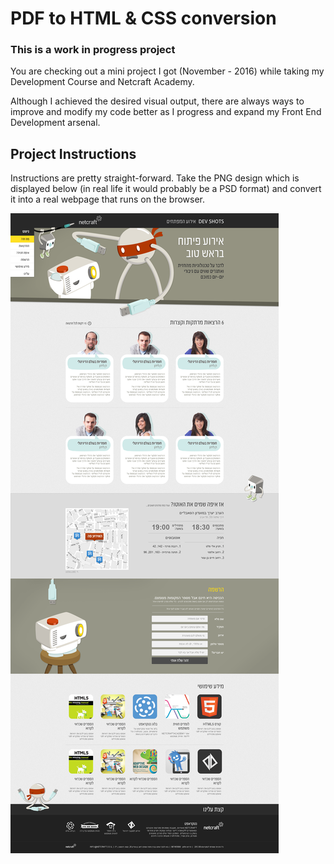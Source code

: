 # PDF to HTML & CSS conversion
### This is a work in progress project

You are checking out a mini project I got (November - 2016) while taking my Development Course and Netcraft Academy.

Although I achieved the desired visual output, there are always ways to improve and modify my code better as I progress and expand my Front End Development arsenal.

## Project Instructions
Instructions are pretty straight-forward. Take the PNG design which is displayed below (in real life it would probably be a PSD format) and convert it into a real webpage that runs on the browser.  

![Image of the PNG design](https://github.com/RonGootman/DevShotsDemo/blob/master/DevShots.png)
